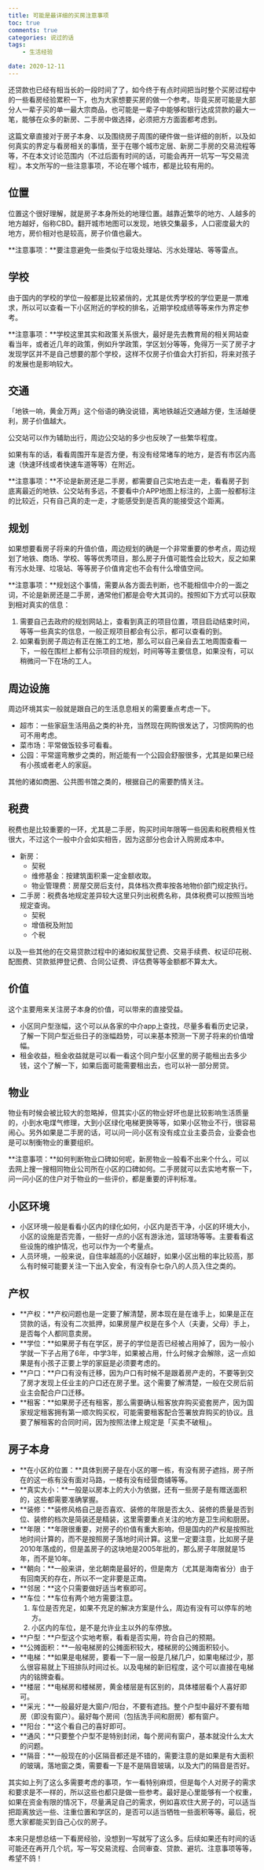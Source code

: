 ```yaml
---
title: 可能是最详细的买房注意事项
toc: true
comments: true
categories: 说过的话
tags: 
	- 生活经验

date: 2020-12-11
---
```


还贷款也已经有相当长的一段时间了了，如今终于有点时间把当时整个买房过程中的一些看房经验累积一下，也为大家想要买房的做一个参考。毕竟买房可能是大部分人一辈子买的单一最大宗商品，也可能是一辈子中能够和银行达成贷款的最大一笔，能够在众多的新房、二手房中做选择，必须把方方面面都考虑到。

这篇文章直接对于房子本身、以及围绕房子周围的硬件做一些详细的剖析，以及如何真实的界定与看房相关的事情，至于在哪个城市定居、新房二手房的交易流程等等，不在本文讨论范围内（不过后面有时间的话，可能会再开一坑写一写交易流程）。本文所写的一些注意事项，不论在哪个城市，都是比较有用的。

## 位置

位置这个很好理解，就是房子本身所处的地理位置。越靠近繁华的地方、人越多的地方越好，俗称CBD。翻开城市地图可以发现，地铁交集最多，人口密度最大的地方，房价相对也是较高，房子价值也最大。

**注意事项：**要注意避免一些类似于垃圾处理站、污水处理站、等等雷点。

## 学校

由于国内的学校的学位一般都是比较紧俏的，尤其是优秀学校的学位更是一票难求，所以可以查看一下小区附近的学校的排名，近期学校成绩等等来作为界定参考。

**注意事项：**学校这里其实和政策关系很大，最好是先去教育局的相关网站查看当年，或者近几年的政策，例如升学政策，学区划分等等，免得万一买了房子才发现学区并不是自己想要的那个学校，这样不仅房子价值会大打折扣，将来对孩子的发展也是影响较大。

## 交通

「地铁一响，黄金万两」这个俗语的确没说错，离地铁越近交通越方便，生活越便利，房子价值越大。

公交站可以作为辅助出行，周边公交站的多少也反映了一些繁华程度。

如果有车的话，看看周围开车是否方便，有没有经常堵车的地方，是否有市区内高速（快速环线或者快速车道等等）在附近。

**注意事项：**不论是新房还是二手房，都需要自己实地去走一走，看看房子到底离最近的地铁、公交站有多远，不要看中介APP地图上标注的，上面一般都标注的比较近，只有自己真的走一走，才能感受到是否真的能接受这个距离。

## 规划

如果想要看房子将来的升值价值，周边规划的确是一个非常重要的参考点，周边规划了地铁、商场、学校、等等优秀项目，那么房子升值可能性会比较大，反之如果有污水处理、垃圾站、等等房子价值肯定也不会有什么增值空间。

**注意事项：**规划这个事情，需要从各方面去判断，也不能相信中介的一面之词，不论是新房还是二手房，通常他们都是会夸大其词的。按照如下方式可以获取到相对真实的信息：

1. 需要自己去政府的规划网站上，查看到真正的项目位置，项目启动结束时间，等等一些真实的信息，一般正规项目都会有公示，都可以查看的到。
2. 如果看到房子周边有正在施工的工地，那么可以自己亲自去工地周围查看一下，一般在围栏上都有公示项目的规划，时间等等主要信息，如果没有，可以稍微问一下在场的工人。

## 周边设施

周边环境其实一般就是跟自己的生活息息相关的需要重点考虑一下。

- 超市：一些家庭生活用品之类的补充，当然现在网购很发达了，习惯网购的也可不用考虑。
- 菜市场：平常做饭较多可看看。
- 公园：平常遛弯散步之类的，附近能有一个公园会舒服很多，尤其是如果已经有小孩或者老人的家庭。

其他的诸如商圈、公共图书馆之类的，根据自己的需要酌情关注。

## 税费

税费也是比较重要的一环，尤其是二手房，购买时间年限等一些因素和税费相关性很大，不过这个一般中介会如实相告，因为这部分也会计入购房成本中。

- 新房：
    - 契税
    - 维修基金：按建筑面积乘一定金额收取。
    - 物业管理费：房屋交房后支付，具体档次费率按各地物价部门规定执行。
- 二手房：税费各地规定差异较大这里只列出税费名称，具体税费可以按照当地规定查询。
    - 契税
    - 增值税及附加
    - 个税
    
以及一些其他的在交易贷款过程中的诸如权属登记费、交易手续费、权证印花税、配图费、贷款抵押登记费、合同公证费、评估费等等金额都不算太大。

## 价值

这个主要用来关注房子本身的价值，可以带来的直接受益。

- 小区同户型涨幅，这个可以从各家的中介app上查找，尽量多看看历史记录，了解一下同户型近些日子的涨幅趋势，可以来基本预测一下房子将来的价值增幅。
- 租金收益，租金收益就是可以看一看这个同户型小区里的房子能租出去多少钱，这个了解一下，如果后面可能需要租出去，也可以补一部分房贷。

## 物业

物业有时候会被比较大的忽略掉，但其实小区的物业好坏也是比较影响生活质量的，小到水电煤气修理，大到小区绿化电梯更换等等，如果小区物业不行，很容易闹心。另外如果是二手房的话，可以问一问小区有没有成立业主委员会，业委会也是可以制衡物业的重要组织。

**注意事项：**如何判断物业口碑如何呢，新房物业一般看不出来个什么，可以去网上搜一搜相同物业公司所在小区的口碑如何。二手房就可以去实地考察一下，问一问小区的住户对于物业的一些评价，都是重要的评判标准。

## 小区环境

- 小区环境一般是看看小区内的绿化如何，小区内是否干净，小区的环境大小，小区的设施是否完善，一些好一点的小区有游泳池，篮球场等等。主要看看这些设施的维护情况，也可以作为一个考量点。
- 人员环境，一般来说，自住率越高的小区越好，如果小区出租的率比较高，那么有时候可能要关注一下出入安全，有没有杂七杂八的人员入住之类的。

## 产权

- **产权：**产权问题也是一定要了解清楚，房本现在是在谁手上，如果是正在贷款的话，有没有二次抵押，如果房屋产权是在多个人（夫妻，父母）手上，是否每个人都同意卖房。
- **学位：**如果房子有在学区，房子的学位是否已经被占用掉了，因为一般小学就一下子占用了6年，中学3年，如果被占用，什么时候才会解除，这一点如果是有小孩子正要上学的家庭是必须要考虑的。
- **户口：**户口有没有迁移，因为户口有时候不是跟着房产走的，不要等到交了房才发现上任业主的户口还在房子里。这个需要了解清楚，一般在交房后前业主会配合户口迁移。
- **租客：**如果房子还有租客，那么需要确认租客放弃购买瓷套房产，因为国家规定租客拥有第一顺次购买权，可能需要租客配合签署放弃购买的协议。且要了解租客的合同时间，因为按照法律上规定是「买卖不破租」。

## 房子本身

- **在小区的位置：**具体到房子是在小区的哪一栋，有没有房子遮挡，房子所在的这一栋有没有面对马路，一楼有没有经营商铺等等。
- **真实大小：**一般是以房本上的大小为依据，还有一些房子是有赠送面积的，这些都需要准确掌握。
- **装修：**装修风格自己是否喜欢、装修的年限是否太久、装修的质量是否到位、装修的档次是简装还是精装，这里需要重点关注的地方是卫生间和厨房。
- **年限：**年限很重要，对房子的价值有重大影响，但是国内的产权是按照批地时间计算的，而不是按照房子落地时间计算。这里一定要注意，比如房子是2010年落成的，但是盖房子的这块地是2005年批的，那么房子年限就是15年，而不是10年。
- **朝向：**一般来讲，坐北朝南是最好的，但是南方（尤其是海南省分）由于有回南天的存在，所以不一定非要是正南。
- **邻居：**这个只需要做好适当考察即可。
- **车位：**车位有两个地方需要注意。
    1. 车位是否充足，如果不充足的解决方案是什么，周边有没有可以停车的地方。
    2. 小区内的车位，是不是允许业主以外的车停放。
- **户型：**户型这个实地考察，看看是否实用，符合自己的预期。
- **公摊面积：**一般电梯房的公摊面积较大，楼梯房的公摊面积较小。
- **电梯：**如果是电梯房，要看一下一层一般是几梯几户，如果电梯过少，那么很容易就上下班排队时间过长。以及电梯的新旧程度，这个可以直接在电梯内的铭牌查看。
- **楼层：**电梯房和楼梯房，黄金楼层是有区别的，具体楼层看个人喜好即可。
- **采光：**一般最好是大窗户/阳台，不要有遮挡。整个户型中最好不要有暗房（即没有窗户）。最好每个房间（包括洗手间和厨房）都有窗户。
- **阳台：**这个看自己的喜好即可。
- **通风：**只要整个户型不是特别封闭，每个房间有窗户，基本就没什么太大的问题。
- **隔音：**一般现在的小区隔音都还是不错的，需要注意的是如果是有大面积的玻璃，落地窗之类，需要看一下是不是隔音玻璃，以及大门的隔音是否好。


其实如上列了这么多需要考虑的事项，乍一看特别麻烦，但是每个人对房子的需求和要求是不一样的，所以这些也都只是做一些参考。最好是心里能够有一个权重，如果在资金有限的情况下，尽量满足自己的需求，例如喜欢住大房子的，可以适当把距离放远一些、注重位置和学区的，是否可以适当牺牲一些面积等等。最后，祝愿大家都能买到自己心仪的房子。

本来只是想总结一下看房经验，没想到一写就写了这么多。后续如果还有时间的话可能还在再开几个坑，写一写交易流程、合同审查、贷款、避坑、注意事项等等，希望不鸽！
